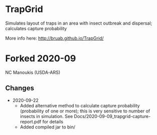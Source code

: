TrapGrid
========

Simulates layout of traps in an area with insect outbreak and dispersal; calculates capture probability

More info here: http://bruab.github.io/TrapGrid/

Forked 2020-09
==============
NC Manoukis (USDA-ARS)

## Changes
- 2020-09-22
	+ Added alternative method to calculate capture probability (probability of one or more); this is very sensitive to number of insects in simulation. See Docs/2020-09-09_trapgrid-capture-report.pdf for details
	+ Added compiled jar to bin/